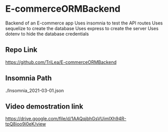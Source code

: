 # E-commerceORMBackend
Backend of an E-commerce app
Uses insomnia to test the API routes
Uses sequelize to create the database
Uses express to create the server
Uses dotenv to hide the database credentials

## Repo Link
https://github.com/TriLea/E-commerceORMBackend

## Insomnia Path
./Insomnia_2021-03-01.json

## Video demostration link
https://drive.google.com/file/d/1AAQqjbhGsVUimIXh94R-tpQ8ioo9i0eK/view

